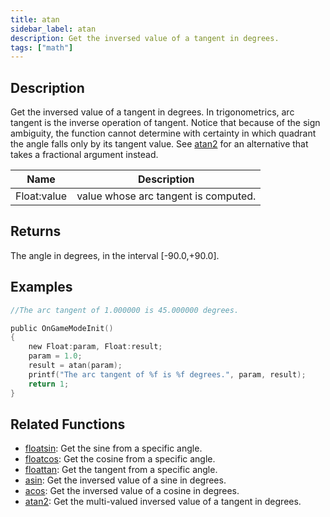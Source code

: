 ```yaml
---
title: atan
sidebar_label: atan
description: Get the inversed value of a tangent in degrees.
tags: ["math"]
---
```


<LowercaseNote />

## Description

Get the inversed value of a tangent in degrees. In trigonometrics, arc tangent is the inverse operation of tangent. Notice that because of the sign ambiguity, the function cannot determine with certainty in which quadrant the angle falls only by its tangent value. See [atan2](atan2) for an alternative that takes a fractional argument instead.

| Name        | Description                          |
| ----------- | ------------------------------------ |
| Float:value | value whose arc tangent is computed. |

## Returns

The angle in degrees, in the interval [-90.0,+90.0].

## Examples

```c
//The arc tangent of 1.000000 is 45.000000 degrees.

public OnGameModeInit()
{
    new Float:param, Float:result;
    param = 1.0;
    result = atan(param);
    printf("The arc tangent of %f is %f degrees.", param, result);
    return 1;
}
```

## Related Functions

- [floatsin](floatsin): Get the sine from a specific angle.
- [floatcos](floatcos): Get the cosine from a specific angle.
- [floattan](floattan): Get the tangent from a specific angle.
- [asin](asin): Get the inversed value of a sine in degrees.
- [acos](acos): Get the inversed value of a cosine in degrees.
- [atan2](atan2): Get the multi-valued inversed value of a tangent in degrees.
